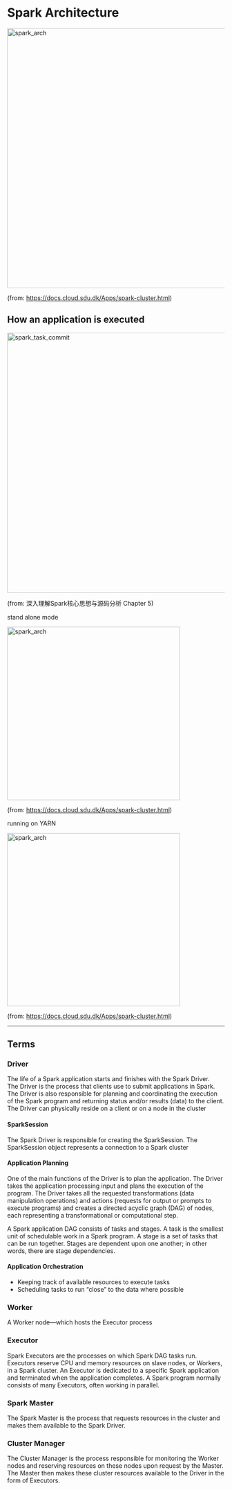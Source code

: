 # Spark Architecture

<img src="https://user-images.githubusercontent.com/16873751/108144204-0bbc1d80-707e-11eb-8794-2b1cdadf3784.png" alt="spark_arch" width="600"/>   

(from: https://docs.cloud.sdu.dk/Apps/spark-cluster.html)
<br/>

## How an application is executed


<img src="https://user-images.githubusercontent.com/16873751/108236879-3baa0600-70fc-11eb-8fc0-0870fa38c613.png" alt="spark_task_commit" width="600"/> 

(from: 深入理解Spark核心思想与源码分析 Chapter 5)
<br/>

stand alone mode

<img src="https://user-images.githubusercontent.com/16873751/108144216-1971a300-707e-11eb-95af-25bc04015d74.png" alt="spark_arch" width="400"/> 

(from: https://docs.cloud.sdu.dk/Apps/spark-cluster.html)
<br/>


running on YARN

<img src="https://user-images.githubusercontent.com/16873751/108144309-3efeac80-707e-11eb-9b4f-bce5fd2d8cf9.png" alt="spark_arch" width="400"/> 

(from: https://docs.cloud.sdu.dk/Apps/spark-cluster.html)
<br/>

***
## Terms

### Driver
The life of a Spark application starts and finishes with the Spark Driver.    
The Driver is the process that clients use to submit applications in Spark.   
The Driver is also responsible for planning and coordinating the execution of the Spark program and returning status and/or results (data) to the client. The Driver can physically reside on a client or on a node in the cluster   

#### SparkSession 

The Spark Driver is responsible for creating the SparkSession. The SparkSession object represents a connection to a Spark cluster

#### Application Planning

One of the main functions of the Driver is to plan the application. The Driver takes the application processing input and plans the execution of the program. The Driver takes all the requested transformations (data manipulation operations) and actions (requests for output or prompts to execute programs) and creates a directed acyclic graph (DAG) of nodes, each representing a transformational or computational step.  

A Spark application DAG consists of tasks and stages. A task is the smallest unit of schedulable work in a Spark program. A stage is a set of tasks that can be run together. Stages are dependent upon one another; in other words, there are stage dependencies.

#### Application Orchestration

- Keeping track of available resources to execute tasks
- Scheduling tasks to run “close” to the data where possible

### Worker

A Worker node—which hosts the Executor process

### Executor

Spark Executors are the processes on which Spark DAG tasks run. Executors reserve CPU and memory resources on slave nodes, or Workers, in a Spark cluster. An Executor is dedicated to a specific Spark application and terminated when the application completes. A Spark program normally consists of many Executors, often working in parallel.  

### Spark Master 

The Spark Master is the process that requests resources in the cluster and makes them available to the Spark Driver.

### Cluster Manager 

The Cluster Manager is the process responsible for monitoring the Worker nodes and reserving resources on these nodes upon request by the Master. The Master then makes these cluster resources available to the Driver in the form of Executors.

